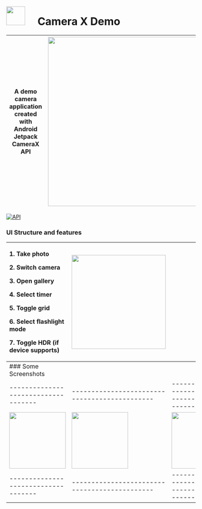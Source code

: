 # <img src="https://github.com/robertlevonyan/CameraXDemo/blob/master/CameraXDemo/app/src/main/ic_launcher-web.png"  width="50" height="50" /> &nbsp;&nbsp;&nbsp; Camera X Demo

|A demo camera application created with Android Jetpack CameraX API|<img src="https://github.com/robertlevonyan/CameraXDemo/blob/master/media/camerax.png"  width="450" />|
|----------------------------------------------------------------------------------------------|-----------|

[![API](https://img.shields.io/badge/API-14%2B-yellow.svg?style=flat-square)](https://android-arsenal.com/api?level=21)

### UI Structure and features 

| <p align="start">1. Take photo </p><p align="start"> 2. Switch camera </p><p align="start"> 3. Open gallery </p><p align="start"> 4. Select timer </p><p align="start"> 5. Toggle grid </p><p align="start"> 6. Select flashlight mode </p><p align="start"> 7. Toggle HDR (if device supports)</p>|<img src="https://github.com/robertlevonyan/CameraXDemo/blob/master/media/c1.jpg"  width="250" />||
|-----------------------------------|---------------------------------------------|---------------------------------------------------|
| ### Some Screenshots |||
|-----------------------------------|---------------------------------------------|---------------------------------------------------|
|<img src="https://github.com/robertlevonyan/CameraXDemo/blob/master/media/c2.jpg"  width="150" />|<img src="https://github.com/robertlevonyan/CameraXDemo/blob/master/media/c3.jpg"  width="150" /> |<img src="https://github.com/robertlevonyan/CameraXDemo/blob/master/media/c4.jpg"  width="150" />
|-----------------------------------|---------------------------------------------|---------------------------------------------------|



